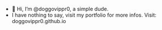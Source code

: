 - 👋 Hi, I’m @doggovippr0, a simple dude.
- I have nothing to say, visit my portfolio for more infos.
Visit: doggovippr0.github.io
